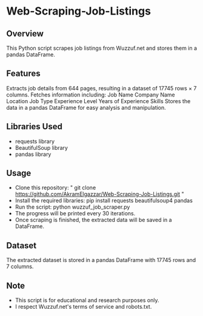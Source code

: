 # Web-Scraping-Job-Listings

## Overview

This Python script scrapes job listings from Wuzzuf.net and stores them in a pandas DataFrame.

## Features

Extracts job details from 644 pages, resulting in a dataset of 17745 rows × 7 columns.
Fetches information including:
Job Name
Company Name
Location
Job Type
Experience Level
Years of Experience
Skills
Stores the data in a pandas DataFrame for easy analysis and manipulation.

## Libraries Used
- requests library
- BeautifulSoup library
- pandas library

## Usage

- Clone this repository:  " git clone https://github.com/AkramElgazzar/Web-Scraping-Job-Listings.git "
- Install the required libraries: pip install requests beautifulsoup4 pandas
- Run the script: python wuzzuf_job_scraper.py
- The progress will be printed every 30 iterations.
- Once scraping is finished, the extracted data will be saved in a DataFrame.


## Dataset

The extracted dataset is stored in a pandas DataFrame with 17745 rows and 7 columns.

## Note

- This script is for educational and research purposes only.
- I respect Wuzzuf.net's terms of service and robots.txt.
  



  

